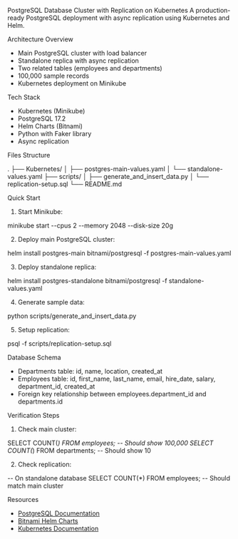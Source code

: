 PostgreSQL Database Cluster with Replication on Kubernetes
A production-ready PostgreSQL deployment with async replication using Kubernetes and Helm.

Architecture Overview
- Main PostgreSQL cluster with load balancer
- Standalone replica with async replication
- Two related tables (employees and departments)
- 100,000 sample records
- Kubernetes deployment on Minikube

Tech Stack
- Kubernetes (Minikube)
- PostgreSQL 17.2
- Helm Charts (Bitnami)
- Python with Faker library
- Async replication

Files Structure

.
├── Kubernetes/
│   ├── postgres-main-values.yaml
│   └── standalone-values.yaml
├── scripts/
│   ├── generate_and_insert_data.py
│   └── replication-setup.sql
└── README.md


Quick Start
1. Start Minikube:

minikube start --cpus 2 --memory 2048 --disk-size 20g


2. Deploy main PostgreSQL cluster:

helm install postgres-main bitnami/postgresql -f postgres-main-values.yaml


3. Deploy standalone replica:

helm install postgres-standalone bitnami/postgresql -f standalone-values.yaml


4. Generate sample data:

python scripts/generate_and_insert_data.py


5. Setup replication:

psql -f scripts/replication-setup.sql

Database Schema
- Departments table: id, name, location, created_at
- Employees table: id, first_name, last_name, email, hire_date, salary, department_id, created_at
- Foreign key relationship between employees.department_id and departments.id

Verification Steps
1. Check main cluster:

SELECT COUNT(*) FROM employees;  -- Should show 100,000
SELECT COUNT(*) FROM departments;  -- Should show 10


2. Check replication:

-- On standalone database
SELECT COUNT(*) FROM employees;  -- Should match main cluster


Resources
- [PostgreSQL Documentation](https://www.postgresql.org/docs/)
- [Bitnami Helm Charts](https://github.com/bitnami/charts)
- [Kubernetes Documentation](https://kubernetes.io/docs/)
